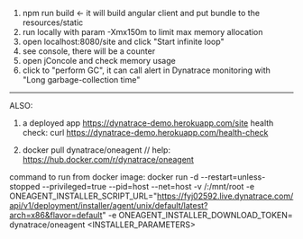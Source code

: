 1) npm run build   <- it will build angular client and put bundle to the resources/static
2) run locally with param -Xmx150m to limit max memory allocation    
3) open localhost:8080/site and click "Start infinite loop"
4) see console, there will be a counter
5) open jConcole and check memory usage
6) click to "perform GC", it can call alert in Dynatrace monitoring with "Long garbage-collection time"

----

ALSO:
1) a deployed app https://dynatrace-demo.herokuapp.com/site
   health check: curl https://dynatrace-demo.herokuapp.com/health-check
   
2) docker pull dynatrace/oneagent
   // help: https://hub.docker.com/r/dynatrace/oneagent
   
command to run from docker image: 
   docker run -d
   --restart=unless-stopped
   --privileged=true
   --pid=host
   --net=host
   -v /:/mnt/root
   -e ONEAGENT_INSTALLER_SCRIPT_URL="https://fyj02592.live.dynatrace.com/api/v1/deployment/installer/agent/unix/default/latest?arch=x86&flavor=default"
   -e ONEAGENT_INSTALLER_DOWNLOAD_TOKEN=<token>
   dynatrace/oneagent <INSTALLER_PARAMETERS>
